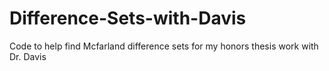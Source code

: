 # Difference-Sets-with-Davis
Code to help find Mcfarland difference sets for my honors thesis work with Dr. Davis

